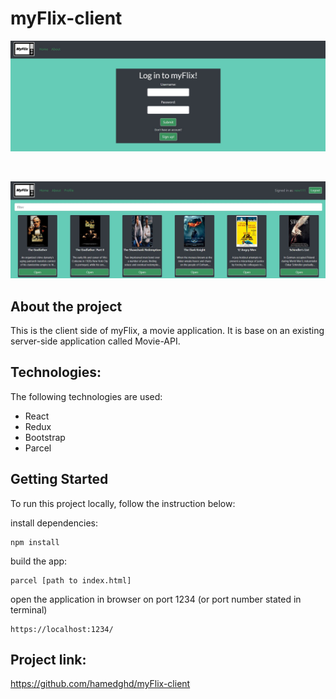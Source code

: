 # myFlix-client
<p align="center">
  <img src="src/img/myflix-screen1.JPG" width="520">
<p>
<br>
<p align="center">
  <img src="src/img/myflix-screen2.JPG" width="520">
  </p>

## About the project
This is the client side of myFlix, a movie application. It is base on an existing server-side application called Movie-API.

## Technologies:

The following technologies are used:
- React
- Redux
- Bootstrap
- Parcel

## Getting Started

To run this project locally, follow the instruction below:

install dependencies:
```
npm install
```
build the app:
```
parcel [path to index.html]
```
open the application in browser on port 1234 (or port number stated in terminal)

```
https://localhost:1234/
```
## Project link:
https://github.com/hamedghd/myFlix-client

